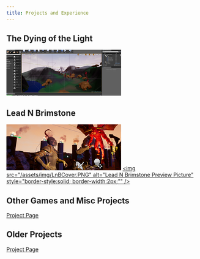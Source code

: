 ```yaml
---
title: Projects and Experience
---
```


## **The Dying of the Light**
[![Lead N Brimstone Preview Picture](/assets/img/LDCover.PNG)](/projects/DyingOfTheLight)

## **Lead N Brimstone** 
[![Lead N Brimstone Preview Picture](/assets/img/LnBCover.PNG)](/projects/LeadNBrimstone)
<a href="/projects/LeadNBrimstone"><img src="/assets/img/LnBCover.PNG" alt="Lead N Brimstone Preview Picture" style="border-style:solid; border-width:2px;"" /></a>

## **Other Games and Misc Projects** 
[Project Page](/projects/GameJamMisc) 

## **Older Projects** 
[Project Page](/projects/OldProjects) 